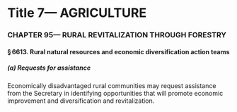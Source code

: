 
# Title 7— AGRICULTURE
### CHAPTER 95— RURAL REVITALIZATION THROUGH FORESTRY
#### § 6613. Rural natural resources and economic diversification action teams
##### (a) Requests for assistance

Economically disadvantaged rural communities may request assistance from the Secretary in identifying opportunities that will promote economic improvement and diversification and revitalization.
